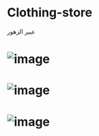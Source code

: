 # Clothing-store
عبير الزهور 

# ![image](https://downloadwap.com/thumbs2/wallpapers/p2ls/2019/fcelebs/45/451f345b13577204.jpg )

# ![image](https://user-images.githubusercontent.com/100274105/213746423-bdafa880-70f7-4e45-8b5c-830de623af0f.png)

# ![image](https://user-images.githubusercontent.com/100274105/213746591-68099d67-ab10-4d0b-99e8-c9d9c93cfc20.png)

